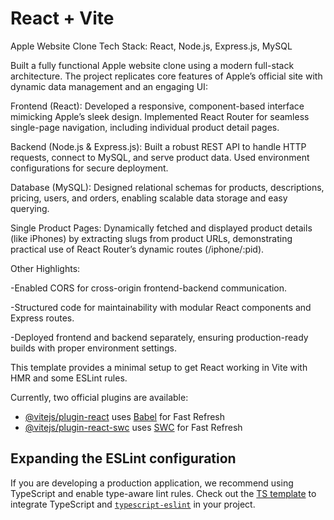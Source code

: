# React + Vite

Apple Website Clone
Tech Stack: React, Node.js, Express.js, MySQL

Built a fully functional Apple website clone using a modern full-stack architecture. The project replicates core features of Apple’s official site with dynamic data management and an engaging UI:

Frontend (React): Developed a responsive, component-based interface mimicking Apple’s sleek design. Implemented React Router for seamless single-page navigation, including individual product detail pages.

Backend (Node.js & Express.js): Built a robust REST API to handle HTTP requests, connect to MySQL, and serve product data. Used environment configurations for secure deployment.

Database (MySQL): Designed relational schemas for products, descriptions, pricing, users, and orders, enabling scalable data storage and easy querying.

Single Product Pages: Dynamically fetched and displayed product details (like iPhones) by extracting slugs from product URLs, demonstrating practical use of React Router’s dynamic routes (/iphone/:pid).

Other Highlights:

  -Enabled CORS for cross-origin frontend-backend communication.

  -Structured code for maintainability with modular React components and Express routes.

  -Deployed frontend and backend separately, ensuring production-ready builds with proper environment settings.




















This template provides a minimal setup to get React working in Vite with HMR and some ESLint rules.

Currently, two official plugins are available:

- [@vitejs/plugin-react](https://github.com/vitejs/vite-plugin-react/blob/main/packages/plugin-react/README.md) uses [Babel](https://babeljs.io/) for Fast Refresh
- [@vitejs/plugin-react-swc](https://github.com/vitejs/vite-plugin-react-swc) uses [SWC](https://swc.rs/) for Fast Refresh

## Expanding the ESLint configuration

If you are developing a production application, we recommend using TypeScript and enable type-aware lint rules. Check out the [TS template](https://github.com/vitejs/vite/tree/main/packages/create-vite/template-react-ts) to integrate TypeScript and [`typescript-eslint`](https://typescript-eslint.io) in your project.
